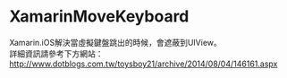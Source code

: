 # XamarinMoveKeyboard

Xamarin.iOS解決當虛擬鍵盤跳出的時候，會遮蔽到UIView。<br>
詳細資訊請參考下方網站：
http://www.dotblogs.com.tw/toysboy21/archive/2014/08/04/146161.aspx
